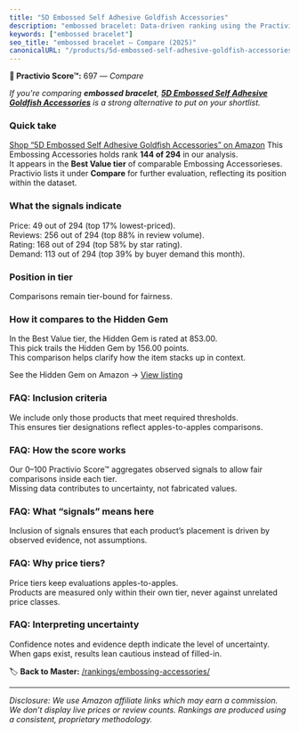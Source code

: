 ```yaml
---
title: "5D Embossed Self Adhesive Goldfish Accessories"
description: "embossed bracelet: Data-driven ranking using the Practivio Score™. Positioned by quality, value, demand, findability, momentum."
keywords: ["embossed bracelet"]
seo_title: "embossed bracelet — Compare (2025)"
canonicalURL: "/products/5d-embossed-self-adhesive-goldfish-accessories-B0F1D55F7K/"
---
```


**🛒 Practivio Score™:** 697 — _Compare_


*If you're comparing **embossed bracelet**, **[5D Embossed Self Adhesive Goldfish Accessories](https://www.amazon.com/dp/B0F1D55F7K?tag=practivio-20)** is a strong alternative to put on your shortlist.*
### Quick take
[Shop “5D Embossed Self Adhesive Goldfish Accessories” on Amazon](https://www.amazon.com/dp/B0F1D55F7K?tag=practivio-20)
This Embossing Accessories holds rank **144 of 294** in our analysis.  
It appears in the **Best Value tier** of comparable Embossing Accessorieses.  
Practivio lists it under **Compare** for further evaluation, reflecting its position within the dataset.

### What the signals indicate
Price: 49 out of 294 (top 17% lowest-priced).  
Reviews: 256 out of 294 (top 88% in review volume).  
Rating: 168 out of 294 (top 58% by star rating).  
Demand: 113 out of 294 (top 39% by buyer demand this month).

### Position in tier
Comparisons remain tier-bound for fairness.

### How it compares to the Hidden Gem
In the Best Value tier, the Hidden Gem is rated at 853.00.  
This pick trails the Hidden Gem by 156.00 points.  
This comparison helps clarify how the item stacks up in context.  

See the Hidden Gem on Amazon → [View listing](https://www.amazon.com/dp/B09JYXR1PR?tag=practivio-20)

### FAQ: Inclusion criteria
We include only those products that meet required thresholds.  
This ensures tier designations reflect apples-to-apples comparisons.

### FAQ: How the score works
Our 0–100 Practivio Score™ aggregates observed signals to allow fair comparisons inside each tier.  
Missing data contributes to uncertainty, not fabricated values.

### FAQ: What “signals” means here
Inclusion of signals ensures that each product’s placement is driven by observed evidence, not assumptions.

### FAQ: Why price tiers?
Price tiers keep evaluations apples-to-apples.  
Products are measured only within their own tier, never against unrelated price classes.

### FAQ: Interpreting uncertainty
Confidence notes and evidence depth indicate the level of uncertainty.  
When gaps exist, results lean cautious instead of filled-in.

<!-- Missing template for Compare/CompareWithinPriceClass -->


🏷️ **Back to Master:** [/rankings/embossing-accessories/](/rankings/embossing-accessories/)

---
_Disclosure: We use Amazon affiliate links which may earn a commission. We don’t display live prices or review counts. Rankings are produced using a consistent, proprietary methodology._
